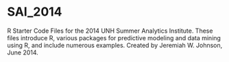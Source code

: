 SAI_2014
========

R Starter Code Files for the 2014 UNH Summer Analytics Institute.
These files introduce R, various packages for predictive modeling and data mining using R, and include numerous examples.
Created by Jeremiah W. Johnson, June 2014. 
